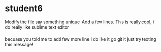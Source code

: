 # student6
Modify the file say something unique.
Add a few lines.
This is really cool, i do really like sublime text editor
###
becuase you told me to add few more line
i do like it
go git it
just try texting this message!